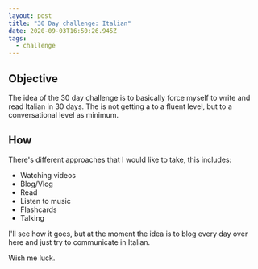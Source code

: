 ```yaml
---
layout: post
title: "30 Day challenge: Italian"
date: 2020-09-03T16:50:26.945Z
tags:
  - challenge
---
```

## Objective

The idea of the 30 day challenge is to basically force myself to write and read Italian in 30 days. The is not getting a to a fluent level, but to a conversational level as minimum. 

## How

There's different approaches that I would like to take, this includes:

* Watching videos
* Blog/Vlog
* Read
* Listen to music
* Flashcards
* Talking

I'll see how it goes, but at the moment the idea is to blog every day over here and just try to communicate in Italian. 

Wish me luck. 